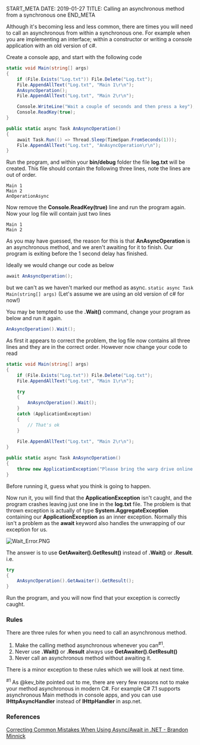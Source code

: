 START_META
DATE: 2019-01-27
TITLE: Calling an asynchronous method from a synchronous one
END_META


Although it's becoming less and less common,  there are times you will need to call an asynchronous from within a synchronous one.  For example when you are implementing an interface; within a constructor or writing a console application with an old version of c#.

Create a console app,  and start with the following code

```c#
static void Main(string[] args)
{
    if (File.Exists("Log.txt")) File.Delete("Log.txt");
    File.AppendAllText("Log.txt", "Main 1\r\n");
    AnAsyncOperation();
    File.AppendAllText("Log.txt", "Main 2\r\n");

    Console.WriteLine("Wait a couple of seconds and then press a key");
    Console.ReadKey(true);
}

public static async Task AnAsyncOperation()
{
    await Task.Run(() => Thread.Sleep(TimeSpan.FromSeconds(1)));
    File.AppendAllText("Log.txt", "AnAsyncOperation\r\n");
}
```

Run the program,  and within your __bin/debug__ folder the file __log.txt__ will be created.  This file should contain the following three lines,  note the lines are out of order.

```
Main 1
Main 2
AnOperationAsync
```

Now remove the __Console.ReadKey(true)__ line and run the program again.  Now your log file will contain just two lines

```
Main 1
Main 2
```

As you may have guessed,  the reason for this is that __AnAsyncOperation__ is an asynchronous method,  and we aren't awaiting for it to finish.  Our program is exiting before the 1 second delay has finished.

Ideally we would change our code as below

```c#
await AnAsyncOperation();
```

but we can't as we haven't marked our method as async.  ```static async Task Main(string[] args)```  (Let's assume we are using an old version of c# for now!)

You may be tempted to use the __.Wait()__ command,  change your program as below and run it again.

```c#
AnAsyncOperation().Wait();
```

As first it appears to correct the problem,  the log file now contains all three lines and they are in the correct order.  However now change your code to read

```c#
static void Main(string[] args)
{
    if (File.Exists("Log.txt")) File.Delete("Log.txt");
    File.AppendAllText("Log.txt", "Main 1\r\n");

    try
    {
        AnAsyncOperation().Wait();
    }
    catch (ApplicationException)
    {
        // That's ok
    }
    
    File.AppendAllText("Log.txt", "Main 2\r\n");
}

public static async Task AnAsyncOperation()
{
    throw new ApplicationException("Please bring the warp drive online before calling this method.");
}
```

Before running it,  guess what you think is going to happen.

Now run it,  you will find that the __ApplicationException__ isn't caught,  and the program crashes leaving just one line in the __log.txt__ file.  The problem is that thrown exception is actually of type __System.AggregateException__ containing our __ApplicationException__ as an inner exception.  Normally this isn't a problem as the __await__ keyword also handles the unwrapping of our exception for us.

![Wait_Error.PNG]({{site.baseurl}}/images/async_await/Wait_Error.PNG)


The answer is to use __GetAwaiter().GetResult()__ instead of __.Wait()__ or __.Result__.  i.e.

```c#
try
{
    AnAsyncOperation().GetAwaiter().GetResult();
}
```            

Run the program,  and you will now find that your exception is correctly caught.

### Rules
There are three rules for when you need to call an asynchronous method.

1.  Make the calling method asynchronous whenever you can<sup>#1</sup>.
2.  Never use __.Wait()__ or __.Result__  always use __GetAwaiter().GetResult()__  
3.  Never call an asynchronous method without awaiting it.

There is a minor exception to these rules which we will look at next time.

<sup>#1</sup>
As @kev_bite pointed out to me,  there are very few reasons not to make your method asynchronous in modern C#.  For example C# 7.1 supports asynchronous Main methods in console apps,  and you can use __IHttpAsyncHandler__ instead of __IHttpHandler__ in asp.net.

### References
[Correcting Common Mistakes When Using Async/Await in .NET - Brandon Minnick](https://www.youtube.com/watch?v=av5YNd4X3dY)






